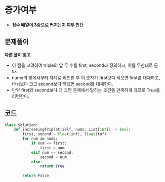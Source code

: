 # 증가여부
* **정수 배열이 3중으로 커지는지 여부 판단**

## 문제풀이
**다른 풀이 참고**
- 이 점을 고려하여 triple의 앞 두 수를 first, second라 정의하고, 이를 무한대로 둔다.
- nums의 앞에서부터 차례로 확인한 후 이 숫자가 first보다 작으면 first를 대체하고, first보다 크고 second보다 작으면 second를 대체한다.
- 만약 first와 second보다 더 크면 문제에서 말하는 조건을 만족하게 되므로 True를 리턴한다.

## 코드
```python
class Solution:
    def increasingTriplet(self, nums: List[int]) -> bool:
        first, second = float(inf), float(inf)
        for num in nums:
            if num <= first:
                first = num
            elif num <= second:
                second = num
            else:
                return True
        
        return False
```